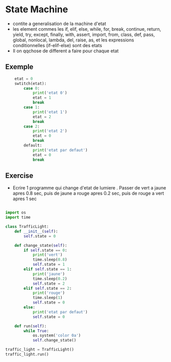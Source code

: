 # State Machine

- contite a generalisation de la machine d'etat
- les element commes les if, elif, else, while, for, break, continue, return, yield, try, except, finally, with, assert, import, from, class, def, pass, global, nonlocal, lambda, del, raise, as, et les expressions conditionnelles (if-elif-else) sont des etats
- Il on qqchose de different a faire pour chaque etat

## Exemple
```python
    etat = 0
    swtitch(etat):
        case 0:
            print('etat 0')
            etat = 1
            break
        case 1:
            print('etat 1')
            etat = 2
            break
        case 2:
            print('etat 2')
            etat = 0
            break
        default:
            print('etat par defaut')
            etat = 0
            break
```

## Exercise 

- Ecrire 1 programme qui change d'etat de lumiere . Passer de vert a jaune apres 0.8 sec, puis de jaune a rouge apres 0.2 sec, puis de rouge a vert apres 1 sec
```python

import os
import time

class TrafficLight:
    def __init__(self):
        self.state = 0

    def change_state(self):
        if self.state == 0:
            print('vert')
            time.sleep(0.8)
            self.state = 1
        elif self.state == 1:
            print('jaune')
            time.sleep(0.2)
            self.state = 2
        elif self.state == 2:
            print('rouge')
            time.sleep(1)
            self.state = 0
        else:
            print('etat par defaut')
            self.state = 0

    def run(self):
        while True:
            os.system('color 0a')
            self.change_state()

traffic_light = TrafficLight()
traffic_light.run()
```
